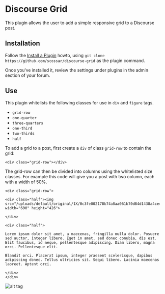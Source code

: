 # Discourse Grid

This plugin allows the user to add a simple responsive grid to a Discourse post.

## Installation

Follow the [Install a Plugin](https://meta.discourse.org/t/install-a-plugin/19157) howto, using
`git clone https://github.com/scossar/discourse-grid` as the plugin command.

Once you've installed it, review the settings under plugins in the admin section of your
forum.

## Use

This plugin whitelists the following classes for use in `div` and `figure` tags.

- `grid-row`
- `one-quarter`
- `three-quarters`
- `one-third`
- `two-thirds`
- `half`

To add a grid to a post, first create a `div` of class `grid-row` to contain the grid:
    
    <div class="grid-row"></div>

The grid-row can then be divided into columns using the whitelisted size classes.
For example this code will give you a post with two column, each with a width of 50%.

    <div class="grid-row">
   
    <div class="half"><img src="/uploads/default/original/1X/0c3fe002178b74a8aa061b70d84d1438a4ce4bc5.jpg" width="690" height="426">
    
    </div>
    
    <div class="half">
    
    Lorem ipsum dolor sit amet, a maecenas, fringilla nulla dolor. Posuere sed auctor, integer libero. Eget in amet, sed donec conubia, dis est. Elit faucibus, id neque, pellentesque adipiscing. Diam libero, magna orci. Pellentesque elit.
    
    Blandit orci. Placerat ipsum, integer praesent scelerisque, dapibus adipiscing donec. Tellus ultricies sit. Sequi libero. Lacinia maecenas laoreet. Aptent orci.
    
    </div>
    </div>

![alt tag](https://cloud.githubusercontent.com/assets/2975917/12162693/7542bfaa-b4ba-11e5-8db7-6a1a77cb7665.png)




